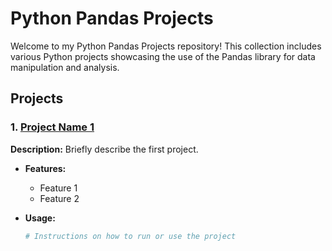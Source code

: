# Python Pandas Projects

Welcome to my Python Pandas Projects repository! This collection includes various Python projects showcasing the use of the Pandas library for data manipulation and analysis.

## Projects

### 1. [Project Name 1](project1/)

**Description:** Briefly describe the first project.

- **Features:**
  - Feature 1
  - Feature 2

- **Usage:**
  ```bash
  # Instructions on how to run or use the project
